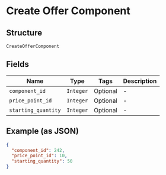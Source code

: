 
# Create Offer Component

## Structure

`CreateOfferComponent`

## Fields

| Name | Type | Tags | Description |
|  --- | --- | --- | --- |
| `component_id` | `Integer` | Optional | - |
| `price_point_id` | `Integer` | Optional | - |
| `starting_quantity` | `Integer` | Optional | - |

## Example (as JSON)

```json
{
  "component_id": 242,
  "price_point_id": 10,
  "starting_quantity": 50
}
```


